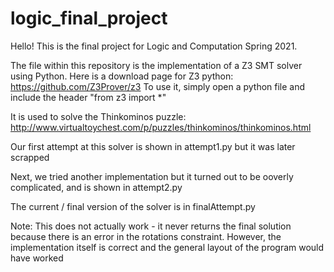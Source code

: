 # logic_final_project

Hello! This is the final project for Logic and Computation Spring 2021.

The file within this repository is the implementation of a Z3 SMT solver using Python. 
Here is a download page for Z3 python: https://github.com/Z3Prover/z3
  To use it, simply open a python file and include the header "from z3 import *"

It is used to solve the Thinkominos puzzle: http://www.virtualtoychest.com/p/puzzles/thinkominos/thinkominos.html

Our first attempt at this solver is shown in attempt1.py but it was later scrapped 

Next, we tried another implementation but it turned out to be ooverly complicated, and is shown in attempt2.py

The current / final version of the solver is in finalAttempt.py 

Note: This does not actually work - it never returns the final solution because there is an error in the 
        rotations constraint. However, the implementation itself is correct and the general layout of the 
        program would have worked 
